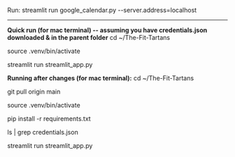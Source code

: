Run: streamlit run google_calendar.py --server.address=localhost

---

**Quick run (for mac terminal) -- assuming you have credentials.json downloaded & in the parent folder**
cd ~/The-Fit-Tartans

source .venv/bin/activate

streamlit run streamlit_app.py


**Running after changes (for mac terminal):**
cd ~/The-Fit-Tartans

git pull origin main

source .venv/bin/activate

pip install -r requirements.txt

ls | grep credentials.json

streamlit run streamlit_app.py




